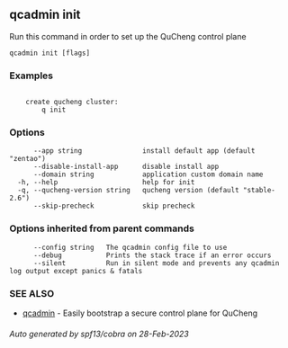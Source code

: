## qcadmin init

Run this command in order to set up the QuCheng control plane

```
qcadmin init [flags]
```

### Examples

```

	create qucheng cluster:
		q init

```

### Options

```
      --app string               install default app (default "zentao")
      --disable-install-app      disable install app
      --domain string            application custom domain name
  -h, --help                     help for init
  -q, --qucheng-version string   qucheng version (default "stable-2.6")
      --skip-precheck            skip precheck
```

### Options inherited from parent commands

```
      --config string   The qcadmin config file to use
      --debug           Prints the stack trace if an error occurs
      --silent          Run in silent mode and prevents any qcadmin log output except panics & fatals
```

### SEE ALSO

* [qcadmin](qcadmin.md)	 - Easily bootstrap a secure control plane for QuCheng

###### Auto generated by spf13/cobra on 28-Feb-2023
